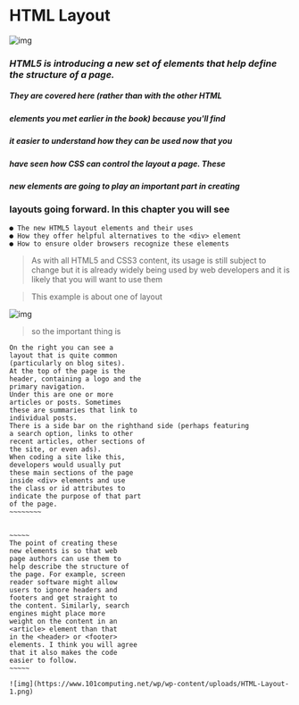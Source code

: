 # HTML Layout
![img](https://cdn.lynda.com/course/170427/170427-637363828865101045-16x9.jpg )

### ***HTML5 is introducing a new set of elements that help define the structure of a page.***

##### They are covered here (rather than with the other HTML
##### elements you met earlier in the book) because you'll find
##### it easier to understand how they can be used now that you
##### have seen how CSS can control the layout a page. These
##### new elements are going to play an important part in creating 



### layouts going forward. In this chapter you will see
~~~~~~
● The new HTML5 layout elements and their uses
● How they offer helpful alternatives to the <div> element
● How to ensure older browsers recognize these elements
~~~~~~~~

>As with all HTML5 and CSS3 content, its usage is still
> subject to change but it is already widely being used by web
>developers and it is likely that you will want to use them


>This example is about one of layout


![img](https://www.researchgate.net/profile/Juha-Tuominen/publication/224753609/figure/fig1/AS:302807312814106@1449206298006/Example-HTML-layout.png)

>so the important thing is
~~~~~~~~~
On the right you can see a
layout that is quite common
(particularly on blog sites).
At the top of the page is the
header, containing a logo and the
primary navigation.
Under this are one or more
articles or posts. Sometimes
these are summaries that link to
individual posts.
There is a side bar on the righthand side (perhaps featuring
a search option, links to other
recent articles, other sections of
the site, or even ads).
When coding a site like this,
developers would usually put
these main sections of the page
inside <div> elements and use
the class or id attributes to
indicate the purpose of that part
of the page.
~~~~~~~~


~~~~~
The point of creating these
new elements is so that web
page authors can use them to
help describe the structure of
the page. For example, screen
reader software might allow
users to ignore headers and
footers and get straight to
the content. Similarly, search
engines might place more
weight on the content in an
<article> element than that
in the <header> or <footer>
elements. I think you will agree
that it also makes the code
easier to follow.
~~~~~

![img](https://www.101computing.net/wp/wp-content/uploads/HTML-Layout-1.png)



